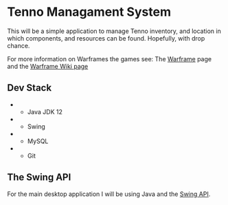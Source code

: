 <!-- Title -->
# Tenno Managament System

This will be a simple application to manage Tenno inventory,
and location in which components, and resources can be found.
Hopefully, with drop chance.

For more information on Warframes the games see: 
The [Warframe](https://www.warframe.com/) page and
the [Warframe Wiki page](https://en.wikipedia.org/wiki/Warframe)

## Dev Stack

 - * Java JDK 12
 - * Swing
 - * MySQL
 - * Git 

## The Swing API
For the main desktop application I will be using Java and 
the [Swing API](https://en.wikipedia.org/wiki/Swing_(Java)).